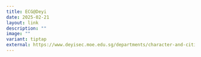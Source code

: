 ```yaml
---
title: ECG@Deyi
date: 2025-02-21
layout: link
description: ""
image: ""
variant: tiptap
external: https://www.deyisec.moe.edu.sg/departments/character-and-citizenship-education/education-and-career-guidance/
---
```

